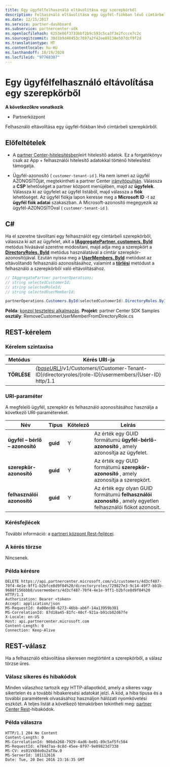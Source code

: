 ```yaml
---
title: Egy ügyfélfelhasználó eltávolítása egy szerepkörből
description: Felhasználó eltávolítása egy ügyfél-fiókban lévő címtárbeli szerepkörből.
ms.date: 12/15/2017
ms.service: partner-dashboard
ms.subservice: partnercenter-sdk
ms.openlocfilehash: 6253e86f3733bbf2b9c593c5ca3f3e2fccce7c2c
ms.sourcegitcommit: 30d1b9d48453c7697a2f42ee09138e507dcf9f2d
ms.translationtype: MT
ms.contentlocale: hu-HU
ms.lasthandoff: 10/19/2020
ms.locfileid: "97768307"
---
```

# <a name="remove-a-customer-user-from-a-role"></a>Egy ügyfélfelhasználó eltávolítása egy szerepkörből

**A következőkre vonatkozik**

- Partnerközpont

Felhasználó eltávolítása egy ügyfél-fiókban lévő címtárbeli szerepkörből.

## <a name="prerequisites"></a>Előfeltételek

- A [partner Center-hitelesítésben](partner-center-authentication.md)leírt hitelesítő adatok. Ez a forgatókönyv csak az App + felhasználói hitelesítő adatokkal történő hitelesítést támogatja.

- Ügyfél-azonosító ( `customer-tenant-id` ). Ha nem ismeri az ügyfél AZONOSÍTÓját, megtekintheti a partner Center [irányítópultján](https://partner.microsoft.com/dashboard). Válassza a **CSP** lehetőséget a partner központ menüjében, majd az **ügyfelek**. Válassza ki az ügyfelet az ügyfél listából, majd válassza a **fiók** lehetőséget. Az ügyfél fiókja lapon keresse meg a **Microsoft ID** -t az **ügyfél fiók adatai** szakaszban. A Microsoft-azonosító megegyezik az ügyfél-AZONOSÍTÓval ( `customer-tenant-id` ).

## <a name="c"></a>C\#

Ha el szeretne távolítani egy felhasználót egy címtárbeli szerepkörből, válassza ki azt az ügyfelet, akit a [**IAggregatePartner. customers. ById**](/dotnet/api/microsoft.store.partnercenter.customers.icustomercollection.byid) metódus hívásával szeretne módosítani, majd adja meg a szerepkört a [**DirectoryRoles. ById**](/dotnet/api/microsoft.store.partnercenter.customerdirectoryroles.idirectoryrolecollection.byid) metódus használatával a címtár szerepkör-azonosítójával. Ezután nyissa meg a [**UserMembers. ById**](/dotnet/api/microsoft.store.partnercenter.customerdirectoryroles.iusermembercollection.byid) metódust az eltávolítandó felhasználó azonosításához, valamint a [**törlési**](/dotnet/api/microsoft.store.partnercenter.customerdirectoryroles.iusermember.delete) metódust a felhasználó a szerepkörből való eltávolításához.

``` csharp
// IAggregatePartner partnerOperations;
// string selectedCustomerId;
// string selectedRoleId;
// string selectedUserMemberId;

partnerOperations.Customers.ById(selectedCustomerId).DirectoryRoles.ById(selectedRoleId).UserMembers.ById(selectedUserMemberId).Delete();
```

**Példa**: [konzol tesztelési alkalmazás](console-test-app.md). **Projekt**: partner Center SDK Samples **osztály**: RemoveCustomerUserMemberFromDirectoryRole.cs

## <a name="rest-request"></a>REST-kérelem

### <a name="request-syntax"></a>Kérelem szintaxisa

| Metódus     | Kérés URI-ja                                                                                                                           |
|------------|---------------------------------------------------------------------------------------------------------------------------------------|
| **TÖRLÉSE** | [*{baseURL}*](partner-center-rest-urls.md)/v1/Customers/{Customer-Tenant-ID}/directoryroles/{role-ID}/usermembers/{User-ID} http/1.1 |

### <a name="uri-parameter"></a>URI-paraméter

A megfelelő ügyfél, szerepkör és felhasználó azonosításához használja a következő URI-paramétereket.

| Név                   | Típus     | Kötelező | Leírás                                                                        |
|------------------------|----------|----------|------------------------------------------------------------------------------------|
| **ügyfél – bérlő – azonosító** | **guid** | Y        | Az érték egy GUID formátumú **ügyfél-bérlő-azonosító** , amely azonosítja az ügyfelet. |
| **szerepkör-azonosító**            | **guid** | Y        | Az érték egy GUID formátumú **szerepkör-azonosító** , amely azonosítja a szerepkört.                |
| **felhasználói azonosító**            | **guid** | Y        | Az érték egy olyan GUID formátumú **felhasználói azonosító** , amely egyetlen felhasználói fiókot azonosít.   |

### <a name="request-headers"></a>Kérésfejlécek

További információ: a [partneri központ Rest-fejlécei](headers.md).

### <a name="request-body"></a>A kérés törzse

Nincsenek.

### <a name="request-example"></a>Példa kérésre

```http
DELETE https://api.partnercenter.microsoft.com/v1/customers/4d3cf487-70f4-4e1e-9ff1-b2bfce8d9f04%20/directoryroles/729827e3-9c14-49f7-bb1b-9608f156bbb8/usermembers/4d3cf487-70f4-4e1e-9ff1-b2bfce8d9f04%20 HTTP/1.1
Authorization: Bearer <token>
Accept: application/json
MS-RequestId: 0a00ec08-6273-46bb-ab6f-14a13959b381
MS-CorrelationId: 87d18a45-81fc-40cf-921a-b91cb82d67fe
X-Locale: en-US
Host: api.partnercenter.microsoft.com
Content-Length: 0
Connection: Keep-Alive
```

## <a name="rest-response"></a>REST-válasz

Ha a felhasználó eltávolítása sikeresen megtörtént a szerepkörből, a válasz törzse üres.

### <a name="response-success-and-error-codes"></a>Válasz sikeres és hibakódok

Minden válaszhoz tartozik egy HTTP-állapotkód, amely a sikeres vagy sikertelen és a további hibakeresési adatokat jelzi. A kód, a hiba típusa és a további paraméterek olvasásához használjon hálózati nyomkövetési eszközt. A teljes listát a következő témakörben tekintheti meg: [partner Center Rest](error-codes.md)-hibakódok.

### <a name="response-example"></a>Példa válaszra

```http
HTTP/1.1 204 No Content
Content-Length: 0
MS-CorrelationId: 90bda268-7929-4ad6-be01-89c5af5fc504
MS-RequestId: e784d7aa-8c8d-45ee-8f97-9e09823d7338
MS-CV: es01VX8do0u2aTXw.0
MS-ServerId: 101112616
Date: Tue, 20 Dec 2016 23:16:35 GMT
```
